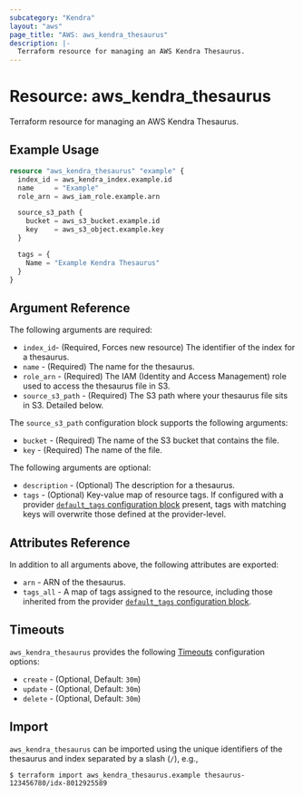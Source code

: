 ```yaml
---
subcategory: "Kendra"
layout: "aws"
page_title: "AWS: aws_kendra_thesaurus"
description: |-
  Terraform resource for managing an AWS Kendra Thesaurus.
---
```


# Resource: aws_kendra_thesaurus

Terraform resource for managing an AWS Kendra Thesaurus.

## Example Usage

```terraform
resource "aws_kendra_thesaurus" "example" {
  index_id = aws_kendra_index.example.id
  name     = "Example"
  role_arn = aws_iam_role.example.arn

  source_s3_path {
    bucket = aws_s3_bucket.example.id
    key    = aws_s3_object.example.key
  }

  tags = {
    Name = "Example Kendra Thesaurus"
  }
}
```

## Argument Reference

The following arguments are required:

* `index_id`- (Required, Forces new resource) The identifier of the index for a thesaurus.
* `name` - (Required) The name for the thesaurus.
* `role_arn` - (Required) The IAM (Identity and Access Management) role used to access the thesaurus file in S3.
* `source_s3_path` - (Required) The S3 path where your thesaurus file sits in S3. Detailed below.

The `source_s3_path` configuration block supports the following arguments:

* `bucket` - (Required) The name of the S3 bucket that contains the file.
* `key` - (Required) The name of the file.

The following arguments are optional:

* `description` - (Optional) The description for a thesaurus.
* `tags` - (Optional) Key-value map of resource tags. If configured with a provider [`default_tags` configuration block](https://www.terraform.io/docs/providers/aws/index.html#default_tags-configuration-block) present, tags with matching keys will overwrite those defined at the provider-level.

## Attributes Reference

In addition to all arguments above, the following attributes are exported:

* `arn` - ARN of the thesaurus.
* `tags_all` - A map of tags assigned to the resource, including those inherited from the provider [`default_tags` configuration block](/docs/providers/aws/index.html#default_tags-configuration-block).

## Timeouts

`aws_kendra_thesaurus` provides the following [Timeouts](https://www.terraform.io/docs/configuration/blocks/resources/syntax.html#operation-timeouts) configuration options:

* `create` - (Optional, Default: `30m`)
* `update` - (Optional, Default: `30m`)
* `delete` - (Optional, Default: `30m`)

## Import

`aws_kendra_thesaurus` can be imported using the unique identifiers of the thesaurus and index separated by a slash (`/`), e.g.,

```
$ terraform import aws_kendra_thesaurus.example thesaurus-123456780/idx-8012925589
```
